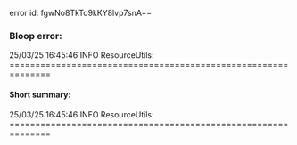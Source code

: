error id: fgwNo8TkTo9kKY8lvp7snA==
### Bloop error:

25/03/25 16:45:46 INFO ResourceUtils: ==============================================================
#### Short summary: 

25/03/25 16:45:46 INFO ResourceUtils: ==============================================================